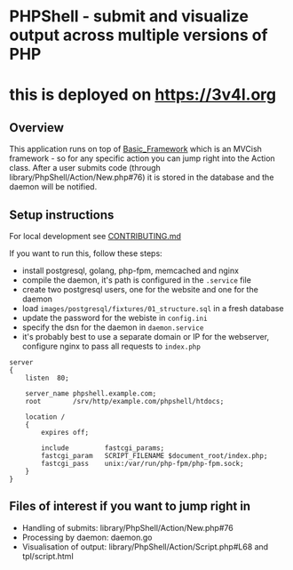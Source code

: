 # PHPShell - submit and visualize output across multiple versions of PHP
# this is deployed on https://3v4l.org

## Overview

This application runs on top of [Basic_Framework](https://github.com/SjonHortensius/Basic_Framework) which is an MVCish framework - so for any specific action you can jump right into the Action class. After a user submits code (through library/PhpShell/Action/New.php#76) it is stored in the database and the daemon will be notified.  

## Setup instructions

For local development see [CONTRIBUTING.md](CONTRIBUTING.md)

If you want to run this, follow these steps:

* install postgresql, golang, php-fpm, memcached and nginx
* compile the daemon, it's path is configured in the `.service` file
* create two postgresql users, one for the website and one for the daemon
* load `images/postgresql/fixtures/01_structure.sql` in a fresh database
* update the password for the webiste in `config.ini`
* specify the dsn for the daemon in `daemon.service`
* it's probably best to use a separate domain or IP for the webserver, configure nginx to pass all requests to `index.php`
```
server
{
	listen	80;

	server_name	phpshell.example.com;
	root		/srv/http/example.com/phpshell/htdocs;

	location /
	{
		expires off;

		include	    	fastcgi_params;
		fastcgi_param	SCRIPT_FILENAME $document_root/index.php;
		fastcgi_pass	unix:/var/run/php-fpm/php-fpm.sock;
	}
}
```

## Files of interest if you want to jump right in

* Handling of submits: library/PhpShell/Action/New.php#76
* Processing by daemon: daemon.go
* Visualisation of output: library/PhpShell/Action/Script.php#L68 and tpl/script.html
